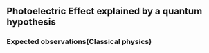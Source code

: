 
## Photoelectric Effect explained by a quantum hypothesis 

### Expected observations($\text{Classical physics}$)